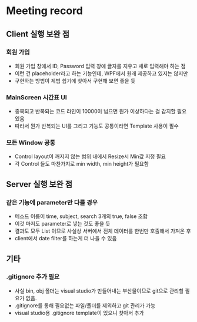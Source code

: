 # Meeting record

## Client 실행 보완 점

### 회원 가입

- 회원 가입 창에서 ID, Password 입력 창에 글자를 지우고 새로 입력해야 하는 점
- 이런 건 placeholder라고 하는 기능인데, WPF에서 원래 제공하고 있지는 않지만
- 구현하는 방법이 제법 쉽기에 찾아서 구현해 보면 좋을 듯

### MainScreen 시간표 UI

- 중복되고 반복되는 코드 라인이 10000이 넘으면 뭔가 이상하다는 걸 감지할 필요 있음
- 따라서 뭔가 반복되는 UI를 그리고 기능도 공통이라면 Template 사용이 필수

### 모든 Window 공통

- Control layout이 깨지지 않는 범위 내에서 Resize시 Min값 지정 필요
- 각 Control 들도 마찬가지로 min width, min height가 필요함

## Server 실행 보완 점

### 같은 기능에 parameter만 다를 경우

- 메소드 이름이 time, subject, search 3개의 true, false 조합
- 이것 마저도 parameter로 넣는 것도 좋을 듯
- 결과도 모두 List<Subject> 이므로 사실상 서버에서 전체 데이터를 한번만 호출해서 가져온 후
- client에서 date filter를 하는게 더 나을 수 있음

## 기타

### .gitignore 추가 필요

- 사실 bin, obj 폴더는 visual studio가 만들어내는 부산물이므로 git으로 관리할 필요가 없음.
- .gitignore를 통해 필요없는 파일/폴더를 제외하고 git 관리가 가능
- visual studio용 .gitignore template이 있으니 찾아서 추가